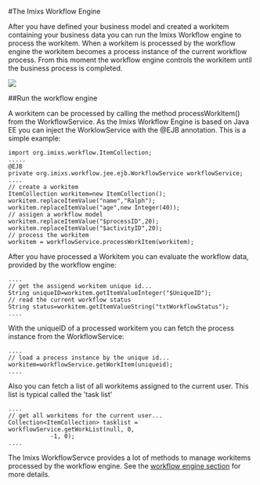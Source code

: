 #The Imixs Workflow Engine
 
After you have defined your business model and created a workitem containing your business data you  can run the Imixs Workflow engine to process the workitem.
 When a workitem is processed by the workflow engine the workitem becomes a process instance of the  current workflow process. From this moment the workflow engine controls the workitem until the business process is completed. 
 
<img src="../images/imixs-engine.png"/> 
 
 
##Run the workflow engine
 
A workitem can be processed by calling the method processWorkItem() from the WorkflowService. 
As the Imixs Workflow Engine is based on Java EE you can inject the WorklowService with the @EJB annotation. 
 This is a simple example:
 
 
    import org.imixs.workflow.ItemCollection;
    .....
    @EJB
    private org.imixs.workflow.jee.ejb.WorkflowService workflowService;
    ....
    // create a workitem
    ItemCollection workitem=new ItemCollection();
    workitem.replaceItemValue("name","Ralph");
    workitem.replaceItemValue("age",new Integer(40));
    // assigen a workflow model
    workitem.replaceItemValue("$processID",20);
    workitem.replaceItemValue("$activityID",20);
    // process the workitem
    workitem = workflowService.processWorkItem(workitem);
  
 
 After you have processed a Workitem you can evaluate the workflow data, provided by the 
  workflow engine: 
   
    ....
    // get the assigend workitem unique id...
    String uniqueID=workitem.getItemValueInteger("$UniqueID");
    // read the current workflow status
    String status=workitem.getItemValueString("txtWorkflowStatus");
    ....

With the uniqueID of a processed workitem you can fetch the process instance from the WorkflowService:
 
    ....
    // load a process instance by the unique id...
    workitem=workflowService.getWorkItem(uniqueid);
    ....
 
Also you can fetch a list of all workitems assigned to the current user. This list is typical   called the 'task list'
  
    ....
    // get all workitems for the current user...
    Collection<ItemCollection> tasklist = workflowService.getWorkList(null, 0,
				-1, 0);
    ....

The Imixs WorkflowServce provides a lot of methods to manage workitems processed by the 
workflow engine.  See the [workflow engine section](../engine/index.html) for more details.


